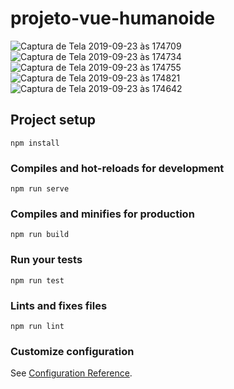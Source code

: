 # projeto-vue-humanoide
![Captura de Tela 2019-09-23 às 174709](https://user-images.githubusercontent.com/6885375/65464379-fc588680-de2f-11e9-9a61-8a49beb2f619.jpg)
![Captura de Tela 2019-09-23 às 174734](https://user-images.githubusercontent.com/6885375/65464380-fcf11d00-de2f-11e9-9060-56454a694625.jpg)
![Captura de Tela 2019-09-23 às 174755](https://user-images.githubusercontent.com/6885375/65464381-fcf11d00-de2f-11e9-9ecf-1cd4ea42b900.jpg)
![Captura de Tela 2019-09-23 às 174821](https://user-images.githubusercontent.com/6885375/65464382-fcf11d00-de2f-11e9-93e5-95fa4f953b3b.jpg)
![Captura de Tela 2019-09-23 às 174642](https://user-images.githubusercontent.com/6885375/65464383-fcf11d00-de2f-11e9-8aee-ab06a0c091bb.jpg)

## Project setup
```
npm install
```

### Compiles and hot-reloads for development
```
npm run serve
```

### Compiles and minifies for production
```
npm run build
```

### Run your tests
```
npm run test
```

### Lints and fixes files
```
npm run lint
```

### Customize configuration
See [Configuration Reference](https://cli.vuejs.org/config/).
